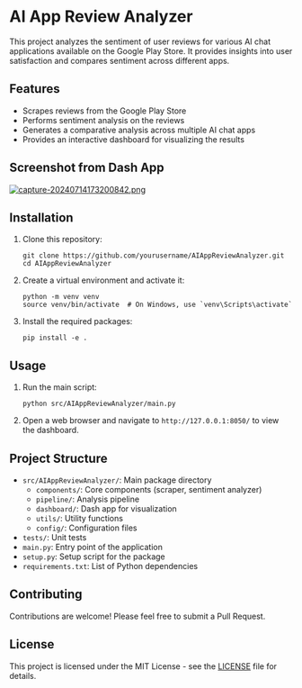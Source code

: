 # AI App Review Analyzer

This project analyzes the sentiment of user reviews for various AI chat applications available on the Google Play Store. It provides insights into user satisfaction and compares sentiment across different apps.

## Features

- Scrapes reviews from the Google Play Store
- Performs sentiment analysis on the reviews
- Generates a comparative analysis across multiple AI chat apps
- Provides an interactive dashboard for visualizing the results

## Screenshot from Dash App

[![capture-20240714173200842.png](https://i.postimg.cc/SRt34FT4/capture-20240714173200842.png)](https://postimg.cc/BPHM5yf7)

## Installation

1. Clone this repository:
   ```
   git clone https://github.com/yourusername/AIAppReviewAnalyzer.git
   cd AIAppReviewAnalyzer
   ```

2. Create a virtual environment and activate it:
   ```
   python -m venv venv
   source venv/bin/activate  # On Windows, use `venv\Scripts\activate`
   ```

3. Install the required packages:
   ```
   pip install -e .
   ```

## Usage

1. Run the main script:
   ```
   python src/AIAppReviewAnalyzer/main.py
   ```

2. Open a web browser and navigate to `http://127.0.0.1:8050/` to view the dashboard.

## Project Structure

- `src/AIAppReviewAnalyzer/`: Main package directory
  - `components/`: Core components (scraper, sentiment analyzer)
  - `pipeline/`: Analysis pipeline
  - `dashboard/`: Dash app for visualization
  - `utils/`: Utility functions
  - `config/`: Configuration files
- `tests/`: Unit tests
- `main.py`: Entry point of the application
- `setup.py`: Setup script for the package
- `requirements.txt`: List of Python dependencies

## Contributing

Contributions are welcome! Please feel free to submit a Pull Request.

## License

This project is licensed under the MIT License - see the [LICENSE](LICENSE) file for details.